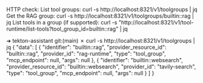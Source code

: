 
HTTP check:
List tool groups: curl -s http://localhost:8321/v1/toolgroups | jq
Get the RAG group: curl -s http://localhost:8321/v1/toolgroups/builtin::rag | jq
List tools in a group (if supported): curl -s "http://localhost:8321/v1/tool-runtime/list-tools?tool_group_id=builtin::rag" | jq

➜  tekton-assistant git:(main) ✗ curl -s http://localhost:8321/v1/toolgroups | jq
{
  "data": [
    {
      "identifier": "builtin::rag",
      "provider_resource_id": "builtin::rag",
      "provider_id": "rag-runtime",
      "type": "tool_group",
      "mcp_endpoint": null,
      "args": null
    },
    {
      "identifier": "builtin::websearch",
      "provider_resource_id": "builtin::websearch",
      "provider_id": "tavily-search",
      "type": "tool_group",
      "mcp_endpoint": null,
      "args": null
    }
  ]
}
